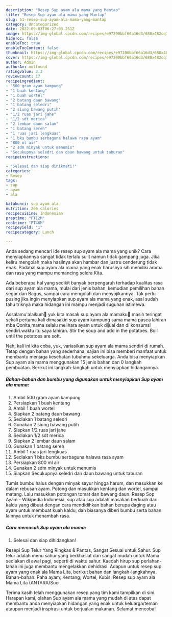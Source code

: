 ```yaml
---
description: "Resep Sup ayam ala mama yang Mantap"
title: "Resep Sup ayam ala mama yang Mantap"
slug: 51-resep-sup-ayam-ala-mama-yang-mantap
category: Uncategorized
date: 2022-09-03T06:27:03.251Z
image: https://img-global.cpcdn.com/recipes/e97200bbf66a16d3/680x482cq70/sup-ayam-ala-mama-foto-resep-utama.jpg
hideToc: false
enableToc: true
enableTocContent: false
thumbnail: https://img-global.cpcdn.com/recipes/e97200bbf66a16d3/680x482cq70/sup-ayam-ala-mama-foto-resep-utama.jpg
cover: https://img-global.cpcdn.com/recipes/e97200bbf66a16d3/680x482cq70/sup-ayam-ala-mama-foto-resep-utama.jpg
author: Admin
authorAv: notfound
ratingvalue: 3.3
reviewcount: 17
recipeingredient:
- "500 gram ayam kampung"
- "1 buah kentang"
- "1 buah wortel"
- "2 batang daun bawang"
- "1 batang seledri"
- "2 siung bawang putih"
- "1/2 ruas jari jahe"
- "1/2 sdt merica"
- "2 lembar daun salam"
- "1 batang sereh"
- "1 ruas jari lengkuas"
- "1 bks bumbu serbaguna halawa rasa ayam"
- "800 ml air"
- "2 sdm minyak untuk menumis"
- "Secukupnya seledri dan daun bawang untuk taburan"
recipeinstructions:

- "Selesai dan siap dinikmati!"
categories:
- Resep
tags:
- sup
- ayam
- ala

katakunci: sup ayam ala 
nutrition: 206 calories
recipecuisine: Indonesian
preptime: "PT12M"
cooktime: "PT46M"
recipeyield: "1"
recipecategory: Lunch

---
```





Anda sedang mencari ide resep sup ayam ala mama yang unik? Cara menyiapkannya sangat tidak terlalu sulit namun tidak gampang juga. Jika keliru mengolah maka hasilnya akan hambar dan justru cenderung tidak enak. Padahal sup ayam ala mama yang enak harusnya sih memiliki aroma dan rasa yang mampu memancing selera Kita.





Ada beberapa hal yang sedikit banyak berpengaruh terhadap kualitas rasa dari sup ayam ala mama, mulai dari jenis bahan, kemudian pemilihan bahan segar dan Bagus, sampai cara mengolah dan menyajikannya. Tak perlu pusing jika ingin menyiapkan sup ayam ala mama yang enak,      asal sudah tahu triknya maka hidangan ini mampu menjadi suguhan istimewa.














Assalamu&#39;alaikum🙏 yuk kita masak sup ayam ala mamaku🥰 masih teringat sekali pertama kali dimasakin sup ayam kampung sama mama pasca lahiran mba Qonita,mama selalu melihara ayam untuk dijual dan di konsumsi sendiri.waktu itu saya lahiran. Stir the soup and add in the potatoes. Boil until the potatoes are soft.






Nah, kali ini kita coba, yuk, variasikan sup ayam ala mama sendiri di rumah. Tetap dengan bahan yang sederhana, sajian ini bisa memberi manfaat untuk membantu menjaga kesehatan tubuhmu sekeluarga. Anda bisa menyiapkan Sup ayam ala mama menggunakan 15 jenis bahan dan 0 langkah pembuatan. Berikut ini langkah-langkah untuk menyiapkan hidangannya.

<!--inarticleads1-->

##### Bahan-bahan dan bumbu yang digunakan untuk menyiapkan Sup ayam ala mama:

1. Ambil 500 gram ayam kampung
1. Persiapkan 1 buah kentang
1. Ambil 1 buah wortel
1. Siapkan 2 batang daun bawang
1. Sediakan 1 batang seledri
1. Gunakan 2 siung bawang putih
1. Siapkan 1/2 ruas jari jahe
1. Sediakan 1/2 sdt merica
1. Siapkan 2 lembar daun salam
1. Gunakan 1 batang sereh
1. Ambil 1 ruas jari lengkuas
1. Sediakan 1 bks bumbu serbaguna halawa rasa ayam
1. Persiapkan 800 ml air
1. Gunakan 2 sdm minyak untuk menumis
1. Siapkan Secukupnya seledri dan daun bawang untuk taburan


Tumis bumbu halus dengan minyak sayur hingga harum, dan masukkan ke dalam rebusan ayam. Potong dan masukkan kentang dan wortel, sampai matang. Lalu masukkan potongan tomat dan bawang daun. Resep Sop Ayam - Wikipedia Indonesia, sup atau sop adalah masakan berkuah dari kaldu yang dibuat dengan cara mendidihkan bahan berupa daging atau ayam untuk membuat kuah kaldu, dan biasanya diberi bumbu serta bahan lainnya untuk menambah rasa. 

<!--inarticleads2-->

##### Cara memasak Sup ayam ala mama:


1. Selesai dan siap dihidangkan!

Resepi Sup Telur Yang Ringkas &amp; Pantas, Sangat Sesuai untuk Sahur. Sup telur adalah menu sahur yang berkhasiat dan sangat mudah untuk Mama sediakan di awal pagi, seperti di waktu sahur. Kaedah hirup sup perlahan-lahan ini juga membantu mengelakkan dehidrasi. Adapun untuk resep sup ayam yang enak ala Mama Lita, berikut bahan dan langkah-langkahnya. Bahan-bahan: Paha ayam; Kentang; Wortel; Kubis; Resep sup ayam ala Mama Lita (ANTARA/Suci. 

Terima kasih telah menggunakan resep yang tim kami tampilkan di sini. Harapan kami, olahan Sup ayam ala mama yang mudah di atas dapat membantu anda menyiapkan hidangan yang enak untuk keluarga/teman ataupun menjadi inspirasi untuk berjualan makanan. Selamat mencoba!

